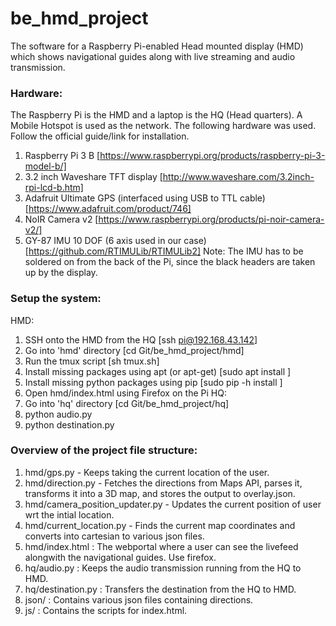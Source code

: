 # be_hmd_project
The software for a Raspberry Pi-enabled Head mounted display (HMD) which shows navigational guides along with live streaming and audio transmission.



### Hardware:
The Raspberry Pi is the HMD and a laptop is the HQ (Head quarters). A Mobile Hotspot is used as the network. The following hardware was used. Follow the official guide/link for installation.
1) Raspberry Pi 3 B [https://www.raspberrypi.org/products/raspberry-pi-3-model-b/]
2) 3.2 inch Waveshare TFT display [http://www.waveshare.com/3.2inch-rpi-lcd-b.htm]
3) Adafruit Ultimate GPS (interfaced using USB to TTL cable) [https://www.adafruit.com/product/746]
4) NoIR Camera v2 [https://www.raspberrypi.org/products/pi-noir-camera-v2/]
5) GY-87 IMU 10 DOF (6 axis used in our case) [https://github.com/RTIMULib/RTIMULib2]
Note: The IMU has to be soldered on from the back of the Pi, since the black headers are taken up by the display.



### Setup the system:
HMD:
1) SSH onto the HMD from the HQ [ssh pi@192.168.43.142]
2) Go into 'hmd' directory [cd Git/be_hmd_project/hmd]
3) Run the tmux script [sh tmux.sh]
4) Install missing packages using apt (or apt-get) [sudo apt install <package-name>]
5) Install missing python packages using pip [sudo pip -h install <python-package-name>]
6) Open hmd/index.html using Firefox on the Pi
HQ:
1) Go into 'hq' directory [cd Git/be_hmd_project/hq]
2) python audio.py
3) python destination.py



### Overview of the project file structure:
1) hmd/gps.py - Keeps taking the current location of the user.
2) hmd/direction.py - Fetches the directions from Maps API, parses it, transforms it into a 3D map, and stores the output to overlay.json.
3) hmd/camera_position_updater.py - Updates the current position of user wrt the intial location.
4) hmd/current_location.py - Finds the current map coordinates and converts into cartesian to various json files.
5) hmd/index.html : The webportal where a user can see the livefeed alongwith the navigational guides. Use firefox.
6) hq/audio.py : Keeps the audio transmission running from the HQ to HMD.
7) hq/destination.py : Transfers the destination from the HQ to HMD.
8) json/ : Contains various json files containing directions.
9) js/ : Contains the scripts for index.html.
